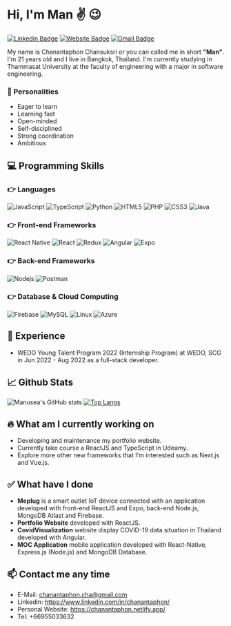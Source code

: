 # Hi, I'm Man :v: 	:wink:
[![Linkedin Badge](https://img.shields.io/badge/-chanantaphon-blue?style=flat&logo=Linkedin&logoColor=white&link=https://www.linkedin.com/in/chanantaphon/)](https://www.linkedin.com/in/chanantaphon/)
[![Website Badge](https://img.shields.io/badge/-chanantaphon.netlify.app-47CCCC?style=flat&logo=Google-Chrome&logoColor=white&link=https://chanantaphon.netlify.app/)](https://chanantaphon.netlify.app/)
[![Gmail Badge](https://img.shields.io/badge/-chanantaphon.cha-c14438?style=flat&logo=Gmail&logoColor=white&link=mailto:chanantaphon.cha@gmail.com)](mailto:jessicalim813@gmail.com)

My name is Chanantaphon Chansuksri or you can called me in short **"Man"**. I'm 21 years old and I live in Bangkok, Thailand. I'm currently studying in Thammasat University at the faculty of engineering with a major in software engineering.
### 👨‍ Personalities
- Eager to learn
- Learning fast
- Open-minded
- Self-disciplined
- Strong coordination
- Ambitious


## 💻 Programming Skills 
### :point_right: Languages
![JavaScript](https://img.shields.io/badge/javascript-%23323330.svg?style=for-the-badge&logo=javascript&logoColor=%23F7DF1E)
![TypeScript](https://img.shields.io/badge/TypeScript-2d79c7?style=for-the-badge&logo=TypeScript&logoColor=white)
![Python](https://img.shields.io/badge/Python-2f6d9d?style=for-the-badge&logo=Python&logoColor=white)
![HTML5](https://img.shields.io/badge/html-%23E34F26.svg?style=for-the-badge&logo=html5&logoColor=white) 
![PHP](https://img.shields.io/badge/PHP-4f5b93?style=for-the-badge&logo=PHP&logoColor=white)
![CSS3](https://img.shields.io/badge/CSS-304cdc?style=for-the-badge&logo=CSS3&logoColor=white)
![Java](https://img.shields.io/badge/Java-e41c22?style=for-the-badge&logo=java&logoColor=white)

### :point_right: Front-end Frameworks
![React Native](https://img.shields.io/badge/React_Native-20232A?style=for-the-badge&logo=react&logoColor=61DAFB)
![React](https://img.shields.io/badge/React-20232A?style=for-the-badge&logo=react&logoColor=61DAFB)
![Redux](https://img.shields.io/badge/Redux-593d88?style=for-the-badge&logo=redux&logoColor=white)
![Angular](https://img.shields.io/badge/Angular-dd0031?style=for-the-badge&logo=Angular&logoColor=white)
![Expo](https://img.shields.io/badge/Expo-white?style=for-the-badge&logo=Expo&logoColor=00001f)

### :point_right: Back-end Frameworks
![Nodejs](https://img.shields.io/badge/Node.js-90c53f?style=for-the-badge&logo=Node.js&logoColor=white)
![Postman](https://img.shields.io/badge/Postman-ff6c37?style=for-the-badge&logo=Postman&logoColor=white)

### :point_right: Database & Cloud Computing
![Firebase](https://img.shields.io/badge/Firebase-ffa611?style=for-the-badge&logo=Firebase&logoColor=white)
![MySQL](https://img.shields.io/badge/MySQL-00618b?style=for-the-badge&logo=MySQL&logoColor=white)
![Linux](https://img.shields.io/badge/Linux-000000?style=for-the-badge&logo=linux&logoColor=white)
![Azure](https://img.shields.io/badge/Microsoft_Azure-0088d5?style=for-the-badge&logo=azure&logoColor=white)

## 💼 Experience
- WEDO Young Talent Program 2022 (Internship Program) at WEDO, SCG in Jun 2022 - Aug 2022 as a full-stack developer.

## 📈 Github Stats
![Manusea's GitHub stats](https://github-readme-stats.vercel.app/api?username=manusea&show_icons=true&theme=dark)
[![Top Langs](https://github-readme-stats.vercel.app/api/top-langs/?username=manusea&layout=compact&theme=dark)](https://github.com/Manusea)

## 🔥 What am I currently working on
- Developing and maintenance my portfolio website.
- Currently take course a ReactJS and TypeScript in Udeamy.
- Explore more other new frameworks that I'm interested such as Next.js and Vue.js.

## ✅ What have I done
- **Meplug** is a smart outlet IoT device connected with an application developed with front-end ReactJS and Expo, back-end Node.js, MongoDB Atlast and Firebase.
- **Portfolio Website** developed with ReactJS.
- **CovidVisualization** website display COVID-19 data situation in Thailand developed with Angular.
- **MOC Application** mobile application developed with React-Native, Express.js (Node.js) and MongoDB Database.

## :mailbox: Contact me any time
- E-Mail: chanantaphon.cha@gmail.com
- Linkedin: https://www.linkedin.com/in/chanantaphon/
- Personal Website: https://chanantaphon.netlify.app/
- Tel: +66955033632



